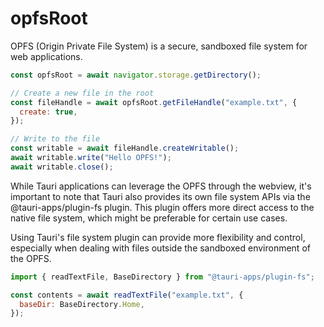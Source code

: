 # opfsRoot

OPFS (Origin Private File System) is a secure, sandboxed file system for web applications.

```js
const opfsRoot = await navigator.storage.getDirectory();

// Create a new file in the root
const fileHandle = await opfsRoot.getFileHandle("example.txt", {
  create: true,
});

// Write to the file
const writable = await fileHandle.createWritable();
await writable.write("Hello OPFS!");
await writable.close();
```

While Tauri applications can leverage the OPFS through the webview, it's important to note that Tauri also provides its own file system APIs via the @tauri-apps/plugin-fs plugin. This plugin offers more direct access to the native file system, which might be preferable for certain use cases.

Using Tauri's file system plugin can provide more flexibility and control, especially when dealing with files outside the sandboxed environment of the OPFS.

```js
import { readTextFile, BaseDirectory } from "@tauri-apps/plugin-fs";

const contents = await readTextFile("example.txt", {
  baseDir: BaseDirectory.Home,
});
```

